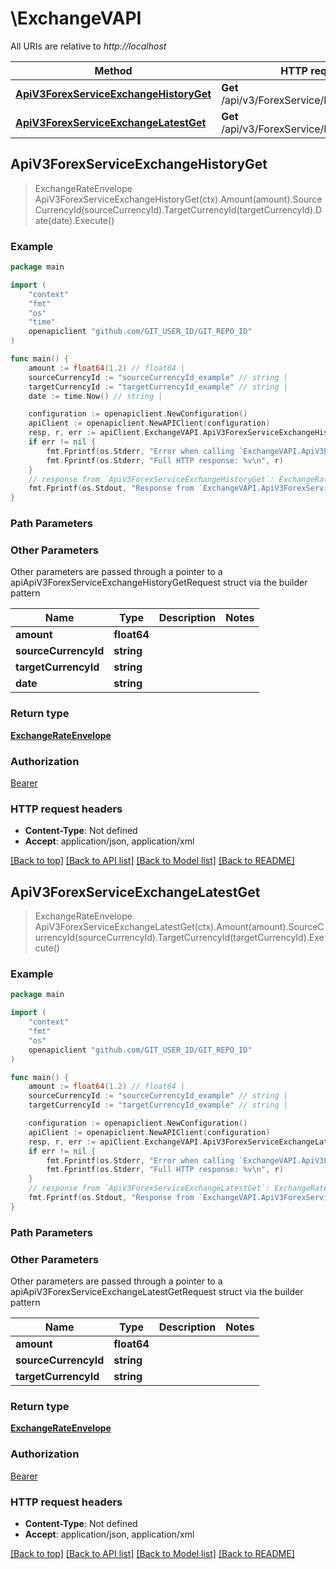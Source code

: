 # \ExchangeVAPI

All URIs are relative to *http://localhost*

Method | HTTP request | Description
------------- | ------------- | -------------
[**ApiV3ForexServiceExchangeHistoryGet**](ExchangeVAPI.md#ApiV3ForexServiceExchangeHistoryGet) | **Get** /api/v3/ForexService/Exchange/History | 
[**ApiV3ForexServiceExchangeLatestGet**](ExchangeVAPI.md#ApiV3ForexServiceExchangeLatestGet) | **Get** /api/v3/ForexService/Exchange/Latest | 



## ApiV3ForexServiceExchangeHistoryGet

> ExchangeRateEnvelope ApiV3ForexServiceExchangeHistoryGet(ctx).Amount(amount).SourceCurrencyId(sourceCurrencyId).TargetCurrencyId(targetCurrencyId).Date(date).Execute()



### Example

```go
package main

import (
	"context"
	"fmt"
	"os"
    "time"
	openapiclient "github.com/GIT_USER_ID/GIT_REPO_ID"
)

func main() {
	amount := float64(1.2) // float64 | 
	sourceCurrencyId := "sourceCurrencyId_example" // string | 
	targetCurrencyId := "targetCurrencyId_example" // string | 
	date := time.Now() // string | 

	configuration := openapiclient.NewConfiguration()
	apiClient := openapiclient.NewAPIClient(configuration)
	resp, r, err := apiClient.ExchangeVAPI.ApiV3ForexServiceExchangeHistoryGet(context.Background()).Amount(amount).SourceCurrencyId(sourceCurrencyId).TargetCurrencyId(targetCurrencyId).Date(date).Execute()
	if err != nil {
		fmt.Fprintf(os.Stderr, "Error when calling `ExchangeVAPI.ApiV3ForexServiceExchangeHistoryGet``: %v\n", err)
		fmt.Fprintf(os.Stderr, "Full HTTP response: %v\n", r)
	}
	// response from `ApiV3ForexServiceExchangeHistoryGet`: ExchangeRateEnvelope
	fmt.Fprintf(os.Stdout, "Response from `ExchangeVAPI.ApiV3ForexServiceExchangeHistoryGet`: %v\n", resp)
}
```

### Path Parameters



### Other Parameters

Other parameters are passed through a pointer to a apiApiV3ForexServiceExchangeHistoryGetRequest struct via the builder pattern


Name | Type | Description  | Notes
------------- | ------------- | ------------- | -------------
 **amount** | **float64** |  | 
 **sourceCurrencyId** | **string** |  | 
 **targetCurrencyId** | **string** |  | 
 **date** | **string** |  | 

### Return type

[**ExchangeRateEnvelope**](ExchangeRateEnvelope.md)

### Authorization

[Bearer](../README.md#Bearer)

### HTTP request headers

- **Content-Type**: Not defined
- **Accept**: application/json, application/xml

[[Back to top]](#) [[Back to API list]](../README.md#documentation-for-api-endpoints)
[[Back to Model list]](../README.md#documentation-for-models)
[[Back to README]](../README.md)


## ApiV3ForexServiceExchangeLatestGet

> ExchangeRateEnvelope ApiV3ForexServiceExchangeLatestGet(ctx).Amount(amount).SourceCurrencyId(sourceCurrencyId).TargetCurrencyId(targetCurrencyId).Execute()



### Example

```go
package main

import (
	"context"
	"fmt"
	"os"
	openapiclient "github.com/GIT_USER_ID/GIT_REPO_ID"
)

func main() {
	amount := float64(1.2) // float64 | 
	sourceCurrencyId := "sourceCurrencyId_example" // string | 
	targetCurrencyId := "targetCurrencyId_example" // string | 

	configuration := openapiclient.NewConfiguration()
	apiClient := openapiclient.NewAPIClient(configuration)
	resp, r, err := apiClient.ExchangeVAPI.ApiV3ForexServiceExchangeLatestGet(context.Background()).Amount(amount).SourceCurrencyId(sourceCurrencyId).TargetCurrencyId(targetCurrencyId).Execute()
	if err != nil {
		fmt.Fprintf(os.Stderr, "Error when calling `ExchangeVAPI.ApiV3ForexServiceExchangeLatestGet``: %v\n", err)
		fmt.Fprintf(os.Stderr, "Full HTTP response: %v\n", r)
	}
	// response from `ApiV3ForexServiceExchangeLatestGet`: ExchangeRateEnvelope
	fmt.Fprintf(os.Stdout, "Response from `ExchangeVAPI.ApiV3ForexServiceExchangeLatestGet`: %v\n", resp)
}
```

### Path Parameters



### Other Parameters

Other parameters are passed through a pointer to a apiApiV3ForexServiceExchangeLatestGetRequest struct via the builder pattern


Name | Type | Description  | Notes
------------- | ------------- | ------------- | -------------
 **amount** | **float64** |  | 
 **sourceCurrencyId** | **string** |  | 
 **targetCurrencyId** | **string** |  | 

### Return type

[**ExchangeRateEnvelope**](ExchangeRateEnvelope.md)

### Authorization

[Bearer](../README.md#Bearer)

### HTTP request headers

- **Content-Type**: Not defined
- **Accept**: application/json, application/xml

[[Back to top]](#) [[Back to API list]](../README.md#documentation-for-api-endpoints)
[[Back to Model list]](../README.md#documentation-for-models)
[[Back to README]](../README.md)

